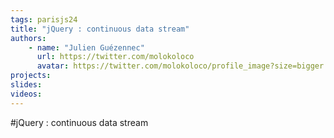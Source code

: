 ```yaml
---
tags: parisjs24
title: "jQuery : continuous data stream"
authors:
    - name: "Julien Guézennec"
      url: https://twitter.com/molokoloco
      avatar: https://twitter.com/molokoloco/profile_image?size=bigger
projects:
slides:
videos:
---
```

#jQuery : continuous data stream
